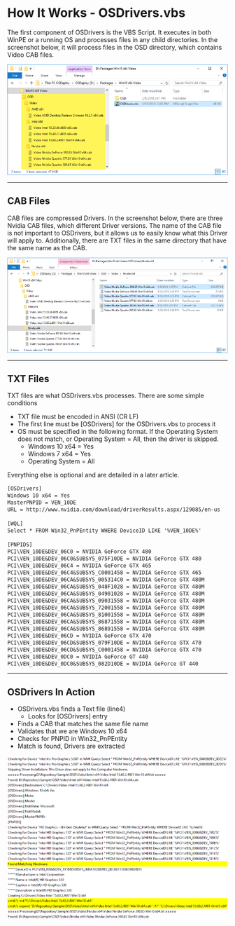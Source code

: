 # How It Works - OSDrivers.vbs

The first component of OSDrivers is the VBS Script.  It executes in both WinPE or a running OS and processes files in any child directories.  In the screenshot below, it will process files in the OSD directory, which contains Video CAB files.

![](/assets/2018-02-08_16-10-38.png)

---

## CAB Files

CAB files are compressed Drivers.  In the screenshot below, there are three Nvidia CAB files, which different Driver versions.  The name of the CAB file is not important to OSDrivers, but it allows us to easily know what this Driver will apply to.  Additionally, there are TXT files in the same directory that have the same name as the CAB.

![](/assets/2018-02-08_16-14-36.png)

---

## TXT Files

TXT files are what OSDrivers.vbs processes.  There are some simple conditions

* TXT file must be encoded in ANSI \(CR LF\)
* The first line must be \[OSDrivers\] for the OSDrivers.vbs to process it
* OS must be specified in the following format.  If the Operating System does not match, or Operating System = All, then the driver is skipped.
  * Windows 10 x64 = Yes
  * Windows 7 x64 = Yes
  * Operating System = All

Everything else is optional and are detailed in a later article.

```
[OSDrivers]
Windows 10 x64 = Yes
MasterPNPID = VEN_10DE
URL = http://www.nvidia.com/download/driverResults.aspx/129085/en-us

[WQL]
Select * FROM Win32_PnPEntity WHERE DeviceID LIKE '%VEN_10DE%'

[PNPIDS]
PCI\VEN_10DE&DEV_06C0 = NVIDIA GeForce GTX 480
PCI\VEN_10DE&DEV_06C0&SUBSYS_075F10DE = NVIDIA GeForce GTX 480
PCI\VEN_10DE&DEV_06C4 = NVIDIA GeForce GTX 465
PCI\VEN_10DE&DEV_06C4&SUBSYS_C0001458 = NVIDIA GeForce GTX 465
PCI\VEN_10DE&DEV_06CA&SUBSYS_005314C0 = NVIDIA GeForce GTX 480M
PCI\VEN_10DE&DEV_06CA&SUBSYS_048F1028 = NVIDIA GeForce GTX 480M
PCI\VEN_10DE&DEV_06CA&SUBSYS_04901028 = NVIDIA GeForce GTX 480M
PCI\VEN_10DE&DEV_06CA&SUBSYS_09031558 = NVIDIA GeForce GTX 480M
PCI\VEN_10DE&DEV_06CA&SUBSYS_72001558 = NVIDIA GeForce GTX 480M
PCI\VEN_10DE&DEV_06CA&SUBSYS_81001558 = NVIDIA GeForce GTX 480M
PCI\VEN_10DE&DEV_06CA&SUBSYS_86871558 = NVIDIA GeForce GTX 480M
PCI\VEN_10DE&DEV_06CA&SUBSYS_86891558 = NVIDIA GeForce GTX 480M
PCI\VEN_10DE&DEV_06CD = NVIDIA GeForce GTX 470
PCI\VEN_10DE&DEV_06CD&SUBSYS_079F10DE = NVIDIA GeForce GTX 470
PCI\VEN_10DE&DEV_06CD&SUBSYS_C0001458 = NVIDIA GeForce GTX 470
PCI\VEN_10DE&DEV_0DC0 = NVIDIA GeForce GT 440
PCI\VEN_10DE&DEV_0DC0&SUBSYS_082D10DE = NVIDIA GeForce GT 440
```

---

## OSDrivers In Action

* OSDrivers.vbs finds a Text file \(line4\)
  * Looks for \[OSDrivers\] entry
* Finds a CAB that matches the same file name
* Validates that we are Windows 10 x64
* Checks for PNPID in Win32\_PnPEntity
* Match is found, Drivers are extracted

![](/assets/2018-02-09_9-12-40.png)

